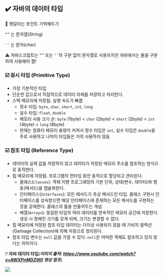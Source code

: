 ## ✔️ 자바의 데이터 타입

<aside>
🌟 헷갈리는 포인트 기억해두기

`“”` 는 문자열(String)

`''` 는 문자(char)

⚠️ 자바스크립트는 `“”` 또는 `‘’`의 구분 없이 문자열로 사용되지만 자바에서는 둘을 구분하여 사용해야 함!

</aside>

### ☑️ 원시 타입 (Primitive Type)

- 가장 기본적인 타입
- 단순한 값으로서 직접적으로 데이터 자체를 저장하고 처리한다.
- 스택 메모리에 저장됨. 실행 속도가 빠름
  - 정수 타입: `byte`, `char`, `short`, `int`, `long`
  - 실수 타입: `float`, `double`
  - 메모리 사용 크기 순: `byte` (1byte) < `char` (2byte) < `short` (2byte) < `int` (4byte) < `long` (8byte)
  - 현재는 컴퓨터 메모리 용량이 커져서 정수 타입은 `int`, 실수 타입은 `double`을 주로 사용하고 나머지 타입들은 거의 사용하지 않음

### ☑️ 참조 타입 (Reference Type)

- 데이터의 실제 값을 저장하지 않고 데이터가 저장된 메모리 주소를 참조하는 방식으로 동작한다.
- 힙 메모리에 저장됨. 프로그램의 런타임 동안 동적으로 할당되고 관리된다.
  - 클래스(`Classes`): 객체 지향 프로그래밍의 기본 단위, 상태(변수, 데이터)와 행동(메서드)을 캡슐화한다.
  - 인터페이스(`Interfaces`): 모든 메서드가 추상 메서드인 타입. 클래스 구현시 인터페이스를 상속받으면 해당 인터페이스에 존재하는 모든 메서드를 구현하는 것을 강제한다. 클래스의 틀을 만들어두는 개념
  - 배열(`Arrays`): 동일한 타입의 여러 데이터를 연속적인 메모리 공간에 저장한다. 생성 시 정해진 크기를 갖게 되며, 크기는 변경할 수 없다.
- 힙 메모리에 저장된 참조 타입 데이터는 더이상 사용되지 않을 때 가비지 컬렉션(Garbage Collection)에 의해 자동으로 정리된다.
- 참조 타입 변수는 `null` 값을 가질 수 있다. `null`은 어떠한 객체도 참조하고 있지 않다는 의미이다.

‼️ **자바 데이터 타입**(**_이미지 출처: https://www.youtube.com/watch?v=AWXPnMDZ9I0 영상 참조_**)

![](https://velog.velcdn.com/images/elma98/post/e0fef7ad-b28f-4bd5-8657-93a998a707c2/image.png)
